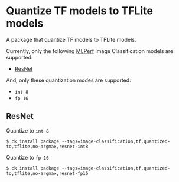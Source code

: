 # Quantize TF models to TFLite models

A package that quantize TF models to TFLite models.

Currently, only the following [MLPerf](http://github.com/mlperf/inference)
Image Classification models are supported:
- [ResNet](#resnet)

And, only these quantization modes are supported:
- `int 8`
- `fp 16`

<a name="resnet"></a>
## ResNet
Quantize to `int 8`
```
$ ck install package --tags=image-classification,tf,quantized-to,tflite,no-argmax,resnet-int8
```
Quantize to `fp 16`
```
$ ck install package --tags=image-classification,tf,quantized-to,tflite,no-argmax,resnet-fp16
```
